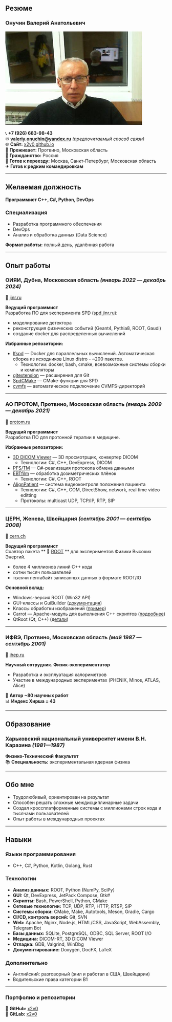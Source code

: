 ## **Резюме**  

### **Онучин Валерий Анатольевич**  
![фото](./me.jpg)  

📞 **+7 (926) 683-98-43**  
✉ **valeriy.onuchin@yandex.ru** *(предпочитаемый способ связи)*  
🌐 **Сайт:** [x2v0.github.io](https://x2v0.github.io)  
📍 **Проживает:** Протвино, Московская область  
🛂 **Гражданство:** Россия  
🚀 **Готов к переезду:** Москва, Санкт-Петербург, Московская область  
✈ **Готов к редким командировкам**  

---

## **Желаемая должность**  
**Программист C++, C#, Python, DevOps**  

### **Специализация**  
- Разработка программного обеспечения  
- DevOps  
- Анализ и обработка данных (Data Science)  

**Формат работы:** полный день, удалённая работа  

---

## **Опыт работы**  

### **ОИЯИ, Дубна, Московская область** *(январь 2022 — декабрь 2024)*  
🔗 [jinr.ru](https://jinr.ru)  

**Ведущий программист**  
Разработка ПО для эксперимента SPD ([spd.jinr.ru](https://spd.jinr.ru)):  
- моделирование детектора  
- реконструкция физических событий (Geant4, Pythia8, ROOT, Gaudi)  
- создание docker для распределенных вычислений

**Избранные репозитории:**  
- [lfspd](https://git.jinr.ru/x2v0/lfspd) — Docker для параллельных вычислений. Автоматическая сборка из исходников Linux distro - ~200 пакетов.
    - Технологии: docker, bash, cmake, всевозможные системы сборки и компиляторы 
- [gitextension](https://git.jinr.ru/x2v0/gitextension) — расширения для Git  
- [SpdCMake](https://git.jinr.ru/x2v0/SpdCMake) — CMake-функции для SPD  
- [cvmfs](https://git.jinr.ru/x2v0/cvmfs) — автоматическое подключение CVMFS-директорий  

---

### **АО ПРОТОМ, Протвино, Московская область** *(январь 2009 — декабрь 2021)*  
🔗 [protom.ru](https://protom.ru)  

**Ведущий программист**  
Разработка ПО для протонной терапии в медицине.  

**Избранные репозитории:**  
- [3D DICOM Viewer](https://dicom2fmm.github.io) — 3D просмотрщик, конвертер DICOM 
    - Технологии: C#, C++, DevExpress, DICOM
- [PFS/TM](https://x2v0.github.io/TM/docs) — C#-реализация протокола обмена данными  
- [EBTfilm](https://x2v0.github.io/EBTfilm) — обработка дозиметрических плёнок 
    - Технологии: C#, C++, ROOT 
- [AlignPatient](https://github.com/x2v0/AlignPatient) — система видеоконтроля положения пациента  
    - Технологии: C#, C++, COM, DirectShow, network, real time video editting
    - Протоколы: multicast UDP, TCP/IP, RTP, SIP

---

### **ЦЕРН, Женева, Швейцария** *(сентябрь 2001 — сентябрь 2008)*  
🔗 [cern.ch](https://cern.ch)  

**Ведущий программист**  
Соавтор пакета ** 🔗 [ROOT](https://root.cern.ch) ** для экспериментов Физики Высоких Энергий.  
- более 4 миллионов линий C++ кода
- сотни тысяч пользавтелей
- тысячи пентабайт записанных данных в формате ROOT/IO

**Основной вклад:**  
- Windows-версия ROOT (Win32 API) 
- GUI-классы и GuiBuilder ([документация](https://root.cern.ch/root/htmldoc/guides/users-guide/WritingGUI.html))  
- Классы обработки изображений ([пример](https://root.cern.ch/doc/v630/group__tutorial__image.html))  
- Carrot — Apache-модуль для выполнения C++ скриптов ([подробнее](https://sourceforge.net/projects/carrot))  
- QtRoot (Qt, C++) ([детали](https://www.gnome-look.org/p/1131848/)) 


---

### **ИФВЭ, Протвино, Московская область** *(май 1987 — сентябрь 2001)*  
🔗 [ihep.ru](https://ihep.ru)  

**Научный сотрудник. Физик-экспериментатор**  
- Разработка и эксплуатация калориметров  
- Участие в международных экспериментах (PHENIX, Minos, ATLAS, Alice)  

📜 **Автор ~80 научных работ**  
📊 **Индекс Хирша = 43**  

---

## **Образование**  

### **Харьковский национальный университет имени В.Н. Каразина** *(1981—1987)*  
**Физико-Технический Факультет**  
📚 **Специальность:** экспериментальная ядерная физика  

---

## **Обо мне**  
- Трудолюбивый, ориентирован на результат  
- Способен решать сложные междисциплинарные задачи  
- Создал кроссплатформенные системы с миллионами строк кода и тысячами пользователей  
- Опыт работы в международных проектах  

---

## **Навыки**  

### **Языки программирования**  
- C++, C#, Python, Kotlin, Golang, Rust  

### **Технологии**  
- **Анализ данных:** ROOT, Python (NumPy, SciPy)  
- **GUI:** Qt, DevExpress, JetPack Compose, Gtk#  
- **Скрипты:** Bash, PowerShell, Python, CMake  
- **Сетевые технологии:** TCP, UDP, RTP, HTTP, RTSP, SIP  
- **Системы сборки:** CMake, Make, Autotools, Meson, Gradle, Cargo  
- **CI/CD, контроль версий:** Git, SVN  
- **Web:** Apache, Nginx, Node.js, HTML/CSS, JavaScript, WebAssembly, Telegram Bot  
- **Базы данных:** SQLite, PostgreSQL, ODBC, SQL Server, ROOT I/O  
- **Медицина:** DICOM-RT, 3D DICOM Viewer  
- **Отладка:** GDB, Valgrind, WinDbg  
- **Документирование:** Doxygen, DocFX, LaTeX  

### **Дополнительно**  
- Английский: разговорный (жил и работал в США, Швейцарии)  
- Водительские права категории B1  

---

### **Портфолио и репозитории**  
📌 **GitHub:** [x2v0](https://github.com/x2v0)  
📌 **GitLab:** [x2v0](https://git.jinr.ru/x2v0)
